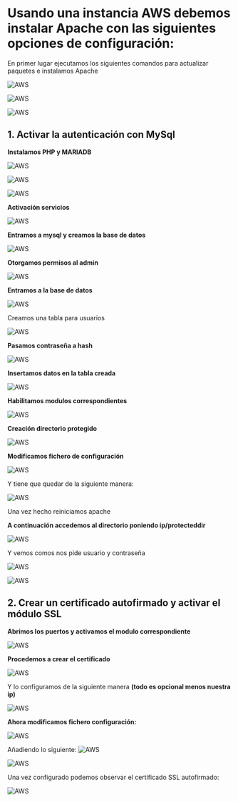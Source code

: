 # Usando una instancia AWS debemos instalar Apache con las siguientes opciones de configuración:
En primer lugar ejecutamos los siguientes comandos para actualizar paquetes e instalamos Apache

![AWS](Imagenes/aws.PNG)

![AWS](Imagenes/aws1.PNG)

![AWS](Imagenes/aws2.PNG)

## 1. Activar la autenticación con MySql

**Instalamos PHP y MARIADB**

![AWS](Imagenes/aws3.PNG)

![AWS](Imagenes/aws4.PNG)

![AWS](Imagenes/aws5.PNG)

**Activación servicios**

![AWS](Imagenes/aws6.PNG)

**Entramos a mysql y creamos la base de datos**

![AWS](Imagenes/aws7.PNG)

**Otorgamos permisos al admin**

![AWS](Imagenes/aws8.PNG)

**Entramos a la base de datos**

![AWS](Imagenes/aws10.PNG)

Creamos una tabla para usuarios 

![AWS](Imagenes/aws11.PNG)

**Pasamos contraseña a hash**

![AWS](Imagenes/aws12.PNG)

**Insertamos datos en la tabla creada**

![AWS](Imagenes/aws13.PNG)

**Habilitamos modulos correspondientes**

![AWS](Imagenes/aws14.PNG)

**Creación directorio protegido**

![AWS](Imagenes/aws15.PNG)

**Modificamos fichero de configuración**

![AWS](Imagenes/aws16.PNG)

Y tiene que quedar de la siguiente manera:

![AWS](Imagenes/aws17.PNG)

Una vez hecho reiniciamos apache

**A continuación accedemos al directorio poniendo ip/protecteddir**

![AWS](Imagenes/aws18.PNG)

Y vemos comos nos pide usuario y contraseña

![AWS](Imagenes/aws19.PNG)

![AWS](Imagenes/aws20.PNG)



## 2. Crear un certificado autofirmado y activar el módulo SSL

**Abrimos los puertos y activamos el modulo correspondiente**

![AWS](Imagenes/aws21.PNG)

**Procedemos a crear el certificado**

![AWS](Imagenes/aws22.PNG)

Y lo configuramos de la siguiente manera **(todo es opcional menos nuestra ip)**

![AWS](Imagenes/aws23.PNG)

**Ahora modificamos fichero configuración:**

![AWS](Imagenes/aws24.PNG)

Añadiendo lo siguiente:
![AWS](Imagenes/aws25.PNG)

![AWS](Imagenes/aws26.PNG)

Una vez configurado podemos observar el certificado SSL autofirmado:

![AWS](Imagenes/aws27.PNG)

